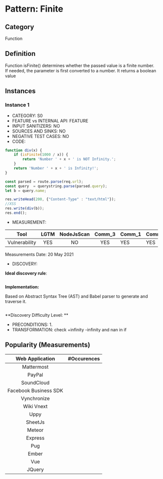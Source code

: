 # Pattern: Finite

## Category

Function

## Definition

Function isFinite() determines whether the passed value is a finite number. If  needed, the parameter is first converted to a number. It returns a boolean value

## Instances

### Instance 1

- CATEGORY: S0
- FEATURE vs INTERNAL API: FEATURE
- INPUT SANITIZERS: NO
- SOURCES AND SINKS: NO
- NEGATIVE TEST CASES: NO
- CODE:

```javascript
function div(x) {
    if (isFinite(1000 / x)) {
        return 'Number ' + x + ' is NOT Infinity.';
    }
    return 'Number ' + x + ' is Infinity!';
}

const parsed = route.parse(req.url);
const query  = querystring.parse(parsed.query);
let b = query.name;

res.writeHead(200, {"Content-Type" : "text/html"});
//XSS
res.write(div(b));
res.end();
```

- MEASUREMENT:

|     Tool      | LGTM | NodeJsScan | Comm_3 | Comm_1 | Comm_2 | Vulnerable |
| :-----------: | :--: | :--------: | :------: | ------- | --------- | ---------- |
| Vulnerability | YES  |   NO       |    YES      |    YES  |    YES    | YES        |
Measurements Date: 20 May 2021

- DISCOVERY:



**Ideal discovery rule**:

```
```

**Implementation:**

Based on Abstract Syntax Tree (AST) and Babel parser to generate and traverse it.

```
```

**Discovery Difficulty Level: **

- PRECONDITIONS:
   1.
- TRANSFORMATION:
check +infinity -infinity and nan in if

## Popularity (Measurements)

|    Web Application    | #Occurences |
| :-------------------: | :---------: |
|      Mattermost       |             |
|        PayPal         |             |
|      SoundCloud       |             |
| Facebook Business SDK |             |
|      Vynchronize      |             |
|      Wiki Vnext       |             |
|         Uppy          |             |
|        SheetJs        |             |
|        Meteor         |             |
|        Express        |             |
|          Pug          |             |
|         Ember         |             |
|          Vue          |             |
|        JQuery         |             |

